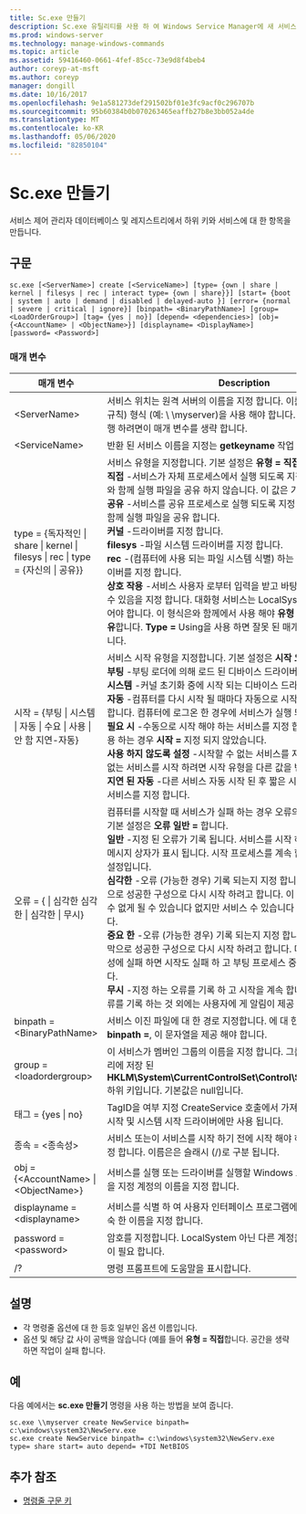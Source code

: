 ```yaml
---
title: Sc.exe 만들기
description: Sc.exe 유틸리티를 사용 하 여 Windows Service Manager에 새 서비스를 등록 하는 방법을 알아봅니다.
ms.prod: windows-server
ms.technology: manage-windows-commands
ms.topic: article
ms.assetid: 59416460-0661-4fef-85cc-73e9d8f4beb4
author: coreyp-at-msft
ms.author: coreyp
manager: dongill
ms.date: 10/16/2017
ms.openlocfilehash: 9e1a581273def291502bf01e3fc9acf0c296707b
ms.sourcegitcommit: 95b60384b0b070263465eaffb27b8e3bb052a4de
ms.translationtype: MT
ms.contentlocale: ko-KR
ms.lasthandoff: 05/06/2020
ms.locfileid: "82850104"
---
```

# <a name="scexe-create"></a>Sc.exe 만들기

서비스 제어 관리자 데이터베이스 및 레지스트리에서 하위 키와 서비스에 대 한 항목을 만듭니다.

## <a name="syntax"></a>구문

```
sc.exe [<ServerName>] create [<ServiceName>] [type= {own | share | kernel | filesys | rec | interact type= {own | share}}] [start= {boot | system | auto | demand | disabled | delayed-auto }] [error= {normal | severe | critical | ignore}] [binpath= <BinaryPathName>] [group= <LoadOrderGroup>] [tag= {yes | no}] [depend= <dependencies>] [obj= {<AccountName> | <ObjectName>}] [displayname= <DisplayName>] [password= <Password>]
```

### <a name="parameters"></a>매개 변수

|매개 변수|Description|
|---------|-----------|
|\<ServerName>|서비스 위치는 원격 서버의 이름을 지정 합니다. 이름은 UNC (범용 명명 규칙) 형식 (예: \\ \\myserver)을 사용 해야 합니다. SC.exe를 로컬로 실행 하려면이 매개 변수를 생략 합니다.|
|\<ServiceName>|반환 된 서비스 이름을 지정는 **getkeyname** 작업 합니다.|
|type = {독자적인 \| share \| kernel \| filesys \| rec \| type = {자신의 \| 공유}}|서비스 유형을 지정합니다. 기본 설정은 **유형 = 직접**합니다.</br>**직접** -서비스가 자체 프로세스에서 실행 되도록 지정 합니다. 다른 서비스와 함께 실행 파일을 공유 하지 않습니다. 이 값은 기본 설정입니다.</br>**공유** -서비스를 공유 프로세스로 실행 되도록 지정 합니다. 다른 서비스와 함께 실행 파일을 공유 합니다.</br>**커널** -드라이버를 지정 합니다.</br>**filesys** -파일 시스템 드라이버를 지정 합니다.</br>**rec** -(컴퓨터에 사용 되는 파일 시스템 식별) 하는 파일 시스템 인식 드라이버를 지정 합니다.</br>**상호 작용** -서비스 사용자 로부터 입력을 받고 바탕 화면에서 상호 작용할 수 있음을 지정 합니다. 대화형 서비스는 LocalSystem 계정에서 실행 되어야 합니다. 이 형식은와 함께에서 사용 해야 **유형 = 자체** 또는 **유형 = 공유**합니다. **Type =** Using을 사용 하면 잘못 된 매개 변수 오류가 생성 됩니다.|
|시작 = {부팅 \| 시스템 \| 자동 \| 수요 \| 사용 \| 안 함 지연-자동}|서비스 시작 유형을 지정합니다. 기본 설정은 **시작 요청 =** 합니다.</br>**부팅** -부팅 로더에 의해 로드 된 디바이스 드라이버를 지정 합니다.</br>**시스템** -커널 초기화 중에 시작 되는 디바이스 드라이버를 지정 합니다.</br>**자동** -컴퓨터를 다시 시작 될 때마다 자동으로 시작 하는 서비스를 지정 합니다. 컴퓨터에 로그온 한 경우에 서비스가 실행 되는 참고 합니다.</br>**필요 시** -수동으로 시작 해야 하는 서비스를 지정 합니다. 이 기본값을 사용 하는 경우 **시작 =** 지정 되지 않았습니다.</br>**사용 하지 않도록 설정** -시작할 수 없는 서비스를 지정 합니다. 사용할 수 없는 서비스를 시작 하려면 시작 유형을 다른 값을 변경 합니다.</br>**지연 된 자동** -다른 서비스 자동 시작 된 후 짧은 시간 자동으로 시작 되는 서비스를 지정 합니다.|
|오류 = { \| 심각한 심각한 \| 심각한 \| 무시}|컴퓨터를 시작할 때 서비스가 실패 하는 경우 오류의 심각도 지정 합니다. 기본 설정은 **오류 일반 =** 합니다.</br>**일반** -지정 된 오류가 기록 됩니다. 서비스를 시작 하지 못했음을 알리는 메시지 상자가 표시 됩니다. 시작 프로세스를 계속 합니다. 이 값은 기본 설정입니다.</br>**심각한** -오류 (가능한 경우) 기록 되는지 지정 합니다. 컴퓨터가는 마지막으로 성공한 구성으로 다시 시작 하려고 합니다. 이 컴퓨터를 다시 시작할 수 없게 될 수 있습니다 없지만 서비스 수 있습니다 하지 실행할 수 있습니다.</br>**중요 한** -오류 (가능한 경우) 기록 되는지 지정 합니다. 컴퓨터가는 마지막으로 성공한 구성으로 다시 시작 하려고 합니다. 마지막으로 성공한 구성에 실패 하면 시작도 실패 하 고 부팅 프로세스 중지 오류를 중단 합니다.</br>**무시** -지정 하는 오류를 기록 하 고 시작을 계속 합니다. 이벤트 로그에 오류를 기록 하는 것 외에는 사용자에 게 알림이 제공 되지 않습니다.|
|binpath = \<BinaryPathName>|서비스 이진 파일에 대 한 경로 지정합니다. 에 대 한 기본값이 없으면 **binpath =**, 이 문자열을 제공 해야 합니다.|
|group = \<loadordergroup>|이 서비스가 멤버인 그룹의 이름을 지정 합니다. 그룹 목록에서 레지스트리에 저장 된 **HKLM\System\CurrentControlSet\Control\ServiceGroupOrder** 하위 키입니다. 기본값은 null입니다.|
|태그 = {yes \| no}|TagID을 여부 지정 CreateService 호출에서 가져옵니다. 태그는 부팅 시작 및 시스템 시작 드라이버에만 사용 됩니다.|
|종속 = \<종속성>|서비스 또는이 서비스를 시작 하기 전에 시작 해야 하는 그룹의 이름을 지정 합니다. 이름은은 슬래시 (/)로 구분 됩니다.|
|obj = {\<AccountName> \| \<ObjectName>}|서비스를 실행 또는 드라이버를 실행할 Windows 드라이버 개체의 이름을 지정 계정의 이름을 지정 합니다.|
|displayname = \<displayname>|서비스를 식별 하 여 사용자 인터페이스 프로그램에서 사용할 수 있는 친숙 한 이름을 지정 합니다.|
|password = \<password>|암호를 지정합니다. LocalSystem 아닌 다른 계정을 사용 하는 경우 이것이 필요 합니다.|
|/?|명령 프롬프트에 도움말을 표시합니다.|

## <a name="remarks"></a>설명

-   각 명령줄 옵션에 대 한 등호 일부인 옵션 이름입니다.
-   옵션 및 해당 값 사이 공백을 않습니다 (예를 들어 **유형 = 직접**합니다. 공간을 생략 하면 작업이 실패 합니다.

## <a name="examples"></a>예

다음 예에서는 **sc.exe 만들기** 명령을 사용 하는 방법을 보여 줍니다.
```
sc.exe \\myserver create NewService binpath= c:\windows\system32\NewServ.exe
sc.exe create NewService binpath= c:\windows\system32\NewServ.exe type= share start= auto depend= +TDI NetBIOS
```

## <a name="additional-references"></a>추가 참조

- [명령줄 구문 키](command-line-syntax-key.md)
